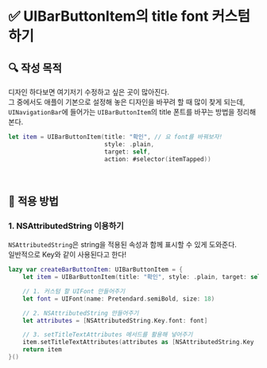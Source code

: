 # ✅ UIBarButtonItem의 title font 커스텀하기

## **🔍** 작성 목적

디자인 하다보면 여기저기 수정하고 싶은 곳이 많아진다.   
그 중에서도 애플이 기본으로 설정해 놓은 디자인을 바꾸려 할 때 많이 찾게 되는데,   
`UINavigationBar`에 들어가는 `UIBarButtonItem`의 title 폰트를 바꾸는 방법을 정리해본다.

~~~swift
let item = UIBarButtonItem(title: "확인", // 요 font를 바꿔보자!
                           style: .plain,
                           target: self,
                           action: #selector(itemTapped))
~~~

<br>

## 📌 적용 방법

### 1. NSAttributedString 이용하기

`NSAttributedString`은 string을 적용된 속성과 함께 표시할 수 있게 도와준다.   
일반적으로 Key와 같이 사용된다고 한다!

~~~swift
lazy var createBarButtonItem: UIBarButtonItem = {
    let item = UIBarButtonItem(title: "확인", style: .plain, target: self, action: #selector(itemTapped))

    // 1. 커스텀 할 UIFont 만들어주기
    let font = UIFont(name: Pretendard.semiBold, size: 18)

    // 2. NSAttributedString 만들어주기
    let attributes = [NSAttributedString.Key.font: font]

    // 3. setTitleTextAttributes 메서드를 활용해 넣어주기
    item.setTitleTextAttributes(attributes as [NSAttributedString.Key : Any], for: .normal)
    return item
}()
~~~